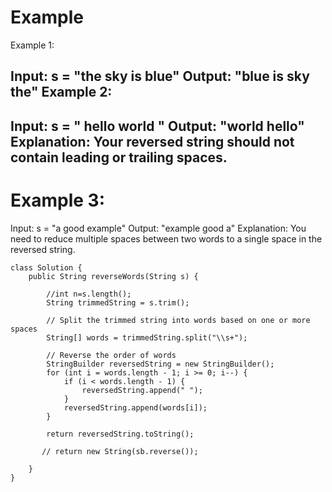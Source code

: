 
# Example
Example 1:

Input: s = "the sky is blue"
Output: "blue is sky the"
Example 2:
------------------------------------------------
Input: s = "  hello world  "
Output: "world hello"
Explanation: Your reversed string should not contain leading or trailing spaces.
------------------------------------------------
# Example 3:

Input: s = "a good   example"
Output: "example good a"
Explanation: You need to reduce multiple spaces between two words to a single space in the reversed string.
```
class Solution {
    public String reverseWords(String s) {

        //int n=s.length();
        String trimmedString = s.trim();
        
        // Split the trimmed string into words based on one or more spaces
        String[] words = trimmedString.split("\\s+");
        
        // Reverse the order of words
        StringBuilder reversedString = new StringBuilder();
        for (int i = words.length - 1; i >= 0; i--) {
            if (i < words.length - 1) {
                reversedString.append(" ");
            }
            reversedString.append(words[i]);
        }
        
        return reversedString.toString();
        
       // return new String(sb.reverse());
        
    }
}
```